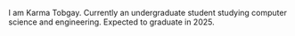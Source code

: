 I am Karma Tobgay.
Currently an undergraduate student studying computer science and engineering. 
Expected to graduate in 2025.


<!---
LeviTobgyal/LeviTobgyal is a ✨ special ✨ repository because its `README.md` (this file) appears on your GitHub profile.
You can click the Preview link to take a look at your changes.
--->

